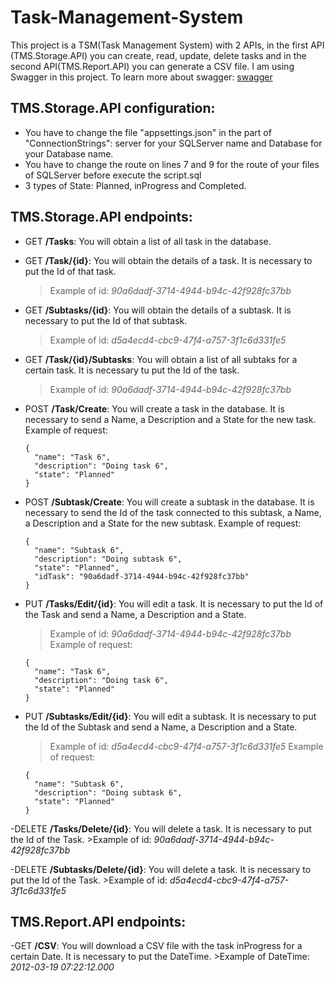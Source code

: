 # Task-Management-System
This project is a TSM(Task Management System) with 2 APIs, in the first API (TMS.Storage.API) you can create, read, update, delete tasks and in the second API(TMS.Report.API) you can generate a CSV file.
I am using Swagger in this project. To learn more about swagger: [swagger](https://swagger.io/)

## TMS.Storage.API configuration:
- You have to change the file "appsettings.json" in the part of "ConnectionStrings": server for your SQLServer name and Database for your Database name.
- You have to change the route on lines 7 and 9 for the route of your files of SQLServer before execute the script.sql
- 3 types of State: Planned, inProgress and Completed.

## TMS.Storage.API endpoints:
- GET **/Tasks**: You will obtain a list of all task in the database.

- GET **/Task/{id}**: You will obtain the details of a task. It is necessary to put the Id of that task.
    >Example of id: *90a6dadf-3714-4944-b94c-42f928fc37bb*
    
- GET **/Subtasks/{id}**: You will obtain the details of a subtask. It is necessary to put the Id of that subtask.
    >Example of id: *d5a4ecd4-cbc9-47f4-a757-3f1c6d331fe5*
    
- GET **/Task/{id}/Subtasks**: You will obtain a list of all subtaks for a certain task. It is necessary tu put the Id of the task.
    >Example of id: *90a6dadf-3714-4944-b94c-42f928fc37bb*
    
- POST **/Task/Create**: You will create a task in the database. It is necessary to send a Name, a Description and a State for the new task.
    Example of request: 
    ```
    {
      "name": "Task 6",
      "description": "Doing task 6",
      "state": "Planned"
    }
    ```
- POST **/Subtask/Create**: You will create a subtask in the database. It is necessary to send the Id of the task connected to this subtask, a Name, a Description and a State for the new subtask.
    Example of request: 
    ```
    {
      "name": "Subtask 6",
      "description": "Doing subtask 6",
      "state": "Planned",
      "idTask": "90a6dadf-3714-4944-b94c-42f928fc37bb"
    }
     ```
- PUT **/Tasks/Edit/{id}**: You will edit a task. It is necessary to put the Id of the Task and send a Name, a Description and a State.
    >Example of id: *90a6dadf-3714-4944-b94c-42f928fc37bb*
    Example of request: 
    ```
    {
      "name": "Task 6",
      "description": "Doing task 6",
      "state": "Planned"
    }
    ```
- PUT **/Subtasks/Edit/{id}**: You will edit a subtask. It is necessary to put the Id of the Subtask and send a Name, a Description and a State.
    >Example of id: *d5a4ecd4-cbc9-47f4-a757-3f1c6d331fe5*
    Example of request: 
    ```
    {
      "name": "Subtask 6",
      "description": "Doing subtask 6",
      "state": "Planned"
    }
    ```
-DELETE **/Tasks/Delete/{id}**: You will delete a task. It is necessary to put the Id of the Task.
    >Example of id: *90a6dadf-3714-4944-b94c-42f928fc37bb*
    
-DELETE **/Subtasks/Delete/{id}**: You will delete a task. It is necessary to put the Id of the Task.
    >Example of id: *d5a4ecd4-cbc9-47f4-a757-3f1c6d331fe5*

## TMS.Report.API endpoints:
-GET **/CSV**: You will download a CSV file with the task inProgress for a certain Date. It is necessary to put the DateTime.
    >Example of DateTime: *2012-03-19 07:22:12.000*
